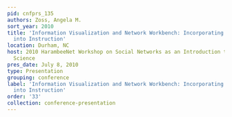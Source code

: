 ```yaml
---
pid: cnfprs_135
authors: Zoss, Angela M.
sort_year: 2010
title: 'Information Visualization and Network Workbench: Incorporating Cyberinfrastructure
  into Instruction'
location: Durham, NC
host: 2010 HarambeeNet Workshop on Social Networks as an Introduction to Computer
  Science
pres_date: July 8, 2010
type: Presentation
grouping: conference
label: 'Information Visualization and Network Workbench: Incorporating Cyberinfrastructure
  into Instruction'
order: '33'
collection: conference-presentation
---
```

